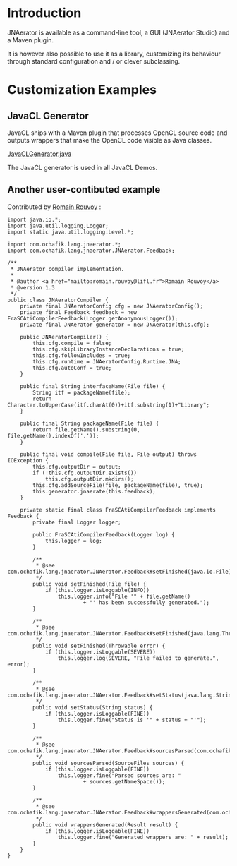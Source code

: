 

# Introduction #

JNAerator is available as a command-line tool, a GUI (JNAerator Studio) and a Maven plugin.

It is however also possible to use it as a library, customizing its behaviour through standard configuration and / or clever subclassing.

# Customization Examples #

## JavaCL Generator ##

JavaCL ships with a Maven plugin that processes OpenCL source code and outputs wrappers that make the OpenCL code visible as Java classes.

[JavaCLGenerator.java](http://code.google.com/p/nativelibs4java/source/browse/trunk/libraries/OpenCL/Generator/src/main/java/com/nativelibs4java/opencl/generator/JavaCLGenerator.java)

The JavaCL generator is used in all JavaCL Demos.

## Another user-contibuted example ##

Contributed by <a href='mailto:romain.rouvoy@lifl.fr'>Romain Rouvoy</a> :
```
import java.io.*;
import java.util.logging.Logger;
import static java.util.logging.Level.*;

import com.ochafik.lang.jnaerator.*;
import com.ochafik.lang.jnaerator.JNAerator.Feedback;

/**
 * JNAerator compiler implementation.
 * 
 * @author <a href="mailto:romain.rouvoy@lifl.fr">Romain Rouvoy</a>
 * @version 1.3
 */
public class JNAeratorCompiler {
    private final JNAeratorConfig cfg = new JNAeratorConfig();
    private final Feedback feedback = new FraSCAtiCompilerFeedback(Logger.getAnonymousLogger());
    private final JNAerator generator = new JNAerator(this.cfg);

    public JNAeratorCompiler() {
        this.cfg.compile = false;
        this.cfg.skipLibraryInstanceDeclarations = true;
        this.cfg.followIncludes = true;
        this.cfg.runtime = JNAeratorConfig.Runtime.JNA;
        this.cfg.autoConf = true;
    }

    public final String interfaceName(File file) {
        String itf = packageName(file);
        return Character.toUpperCase(itf.charAt(0))+itf.substring(1)+"Library";
    }

    public final String packageName(File file) {
        return file.getName().substring(0, file.getName().indexOf('.'));
    }

    public final void compile(File file, File output) throws IOException {
        this.cfg.outputDir = output;
        if (!this.cfg.outputDir.exists())
            this.cfg.outputDir.mkdirs();
        this.cfg.addSourceFile(file, packageName(file), true);
        this.generator.jnaerate(this.feedback);
    }

    private static final class FraSCAtiCompilerFeedback implements Feedback {
        private final Logger logger;

        public FraSCAtiCompilerFeedback(Logger log) {
            this.logger = log;
        }

        /**
         * @see com.ochafik.lang.jnaerator.JNAerator.Feedback#setFinished(java.io.File)
         */
        public void setFinished(File file) {
            if (this.logger.isLoggable(INFO))
                this.logger.info("File '" + file.getName()
                        + "' has been successfully generated.");
        }

        /**
         * @see com.ochafik.lang.jnaerator.JNAerator.Feedback#setFinished(java.lang.Throwable)
         */
        public void setFinished(Throwable error) {
            if (this.logger.isLoggable(SEVERE))
                this.logger.log(SEVERE, "File failed to generate.", error);
        }

        /**
         * @see com.ochafik.lang.jnaerator.JNAerator.Feedback#setStatus(java.lang.String)
         */
        public void setStatus(String status) {
            if (this.logger.isLoggable(FINE))
                this.logger.fine("Status is '" + status + "'");
        }

        /**
         * @see com.ochafik.lang.jnaerator.JNAerator.Feedback#sourcesParsed(com.ochafik.lang.jnaerator.SourceFiles)
         */
        public void sourcesParsed(SourceFiles sources) {
            if (this.logger.isLoggable(FINE))
                this.logger.fine("Parsed sources are: "
                        + sources.getNameSpace());
        }

        /**
         * @see com.ochafik.lang.jnaerator.JNAerator.Feedback#wrappersGenerated(com.ochafik.lang.jnaerator.Result)
         */
        public void wrappersGenerated(Result result) {
            if (this.logger.isLoggable(FINE))
                this.logger.fine("Generated wrappers are: " + result);
        }
    }
}
```